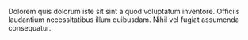 Dolorem quis dolorum iste sit sint a quod voluptatum inventore. Officiis laudantium necessitatibus illum quibusdam. Nihil vel fugiat assumenda consequatur.